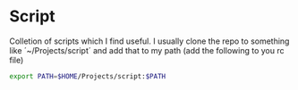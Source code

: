 # Script

Colletion of scripts which I find useful. I usually clone the repo to something
like ´~/Projects/script´ and add that to my path (add the following to you rc file)

```sh
export PATH=$HOME/Projects/script:$PATH
```